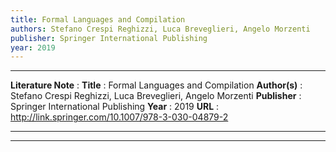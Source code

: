 ```yaml
---
title: Formal Languages and Compilation
authors: Stefano Crespi Reghizzi, Luca Breveglieri, Angelo Morzenti
publisher: Springer International Publishing
year: 2019
---
```

***
**Literature Note** :
**Title** : Formal Languages and Compilation
**Author(s)** : Stefano Crespi Reghizzi, Luca Breveglieri, Angelo Morzenti
**Publisher** : Springer International Publishing
**Year** : 2019
**URL** : http://link.springer.com/10.1007/978-3-030-04879-2
***

***